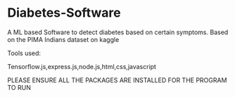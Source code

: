 # Diabetes-Software
A ML based Software to detect diabetes based on certain symptoms. Based on the PIMA Indians dataset on kaggle


Tools used:

Tensorflow.js,express.js,node.js,html,css,javascript


PLEASE ENSURE ALL THE PACKAGES ARE INSTALLED FOR THE PROGRAM TO RUN
